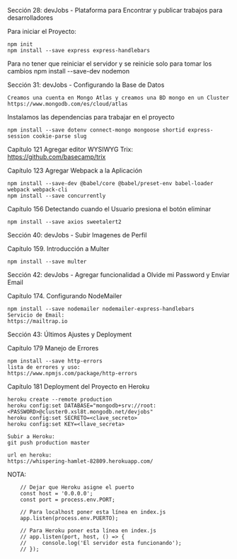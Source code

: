 Sección 28: devJobs - Plataforma para Encontrar y publicar trabajos para desarrolladores

Para iniciar el Proyecto:

    npm init
    npm install --save express express-handlebars
    
Para no tener que reiniciar el servidor y se reinicie solo para tomar los cambios
    npm install --save-dev nodemon

Sección 31: devJobs - Configurando la Base de Datos

    Creamos una cuenta en Mongo Atlas y creamos una BD mongo en un Cluster
    https://www.mongodb.com/es/cloud/atlas

Instalamos las dependencias para trabajar en el proyecto

    npm install --save dotenv connect-mongo mongoose shortid express-session cookie-parse slug

Capítulo 121 Agregar editor WYSIWYG
    Trix:
    https://github.com/basecamp/trix

Capítulo 123 Agregar Webpack a la Aplicación

    npm install --save-dev @babel/core @babel/preset-env babel-loader webpack webpack-cli
    npm install --save concurrently

Capítulo 156 Detectando cuando el Usuario presiona el botón eliminar

    npm install --save axios sweetalert2


Sección 40: devJobs - Subir Imagenes de Perfil

Capítulo 159. Introducción a Multer

    npm install --save multer
    
Sección 42: devJobs - Agregar funcionalidad a Olvide mi Password y Enviar Email 

Capítulo 174. Configurando NodeMailer

    npm install --save nodemailer nodemailer-express-handlebars
    Servicio de Email:
    https://mailtrap.io
    
Sección 43: Últimos Ajustes y Deployment

Capítulo 179 Manejo de Errores

    npm install --save http-errors
    lista de errores y uso:
    https://www.npmjs.com/package/http-errors


Capítulo 181 Deployment del Proyecto en Heroku

    heroku create --remote production
    heroku config:set DATABASE="mongodb+srv://root:<PASSWORD>@cluster0.xsl8t.mongodb.net/devjobs"
    heroku config:set SECRETO=<clave_secreto>
    heroku config:set KEY=<llave_secreta>

    Subir a Heroku:
    git push production master

    url en heroku:
    https://whispering-hamlet-82809.herokuapp.com/


NOTA:

        // Dejar que Heroku asigne el puerto
        const host = '0.0.0.0';
        const port = process.env.PORT;

        // Para localhost poner esta línea en index.js
        app.listen(process.env.PUERTO);

        // Para Heroku poner esta línea en index.js
        // app.listen(port, host, () => {
        //     console.log('El servidor esta funcionando');
        // });

